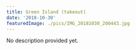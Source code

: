```yaml
---
title: Green Island (takeout)
date: '2018-10-30'
featuredImage: ./pics/IMG_20181030_200443.jpg
---
```


No description provided yet.
